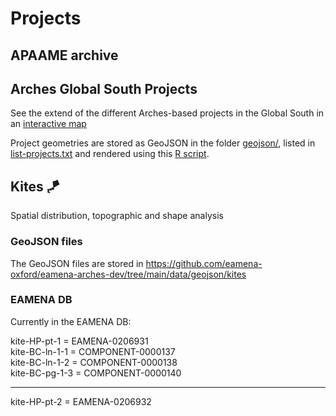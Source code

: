 # Projects

## APAAME archive

## Arches Global South Projects

See the extend of the different Arches-based projects in the Global South in an [interactive map](https://eamena-oxford.github.io/eamena-arches-dev/projects/arches/arches-global-south.html)

Project geometries are stored as GeoJSON in the folder [geojson/](https://github.com/eamena-oxford/eamena-arches-dev/tree/main/projects/arches/geojson), listed in [list-projects.txt](https://github.com/eamena-oxford/eamena-arches-dev/blob/main/projects/arches/list-projects.txt) and rendered using this [R script](https://github.com/eamena-oxford/eamena-arches-dev/blob/main/projects/arches/arches-global-south-projects-1.R).
## Kites 🪁

Spatial distribution, topographic and shape analysis

### GeoJSON files

The GeoJSON files are stored in https://github.com/eamena-oxford/eamena-arches-dev/tree/main/data/geojson/kites

### EAMENA DB

Currently in the EAMENA DB:

kite-HP-pt-1 = EAMENA-0206931  
kite-BC-ln-1-1 = COMPONENT-0000137  
kite-BC-ln-1-2 = COMPONENT-0000138  
kite-BC-pg-1-3 = COMPONENT-0000140  

---
kite-HP-pt-2 = EAMENA-0206932